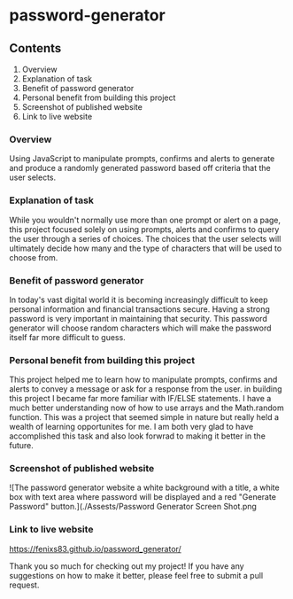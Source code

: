 # password-generator

## Contents
1. Overview
2. Explanation of task
3. Benefit of password generator
4. Personal benefit from building this project
5. Screenshot of published website
6. Link to live website


### Overview
Using JavaScript to manipulate prompts, confirms and alerts to generate and produce a randomly generated password based off criteria that the user selects.

### Explanation of task
While you wouldn't normally use more than one prompt or alert on a page, this project focused solely on using prompts, alerts and confirms to query the user through a series of choices. The choices that the user selects will ultimately decide how many and the type of characters that will be used to choose from.  

### Benefit of password generator
In today's vast digital world it is becoming increasingly difficult to keep personal information and financial transactions secure.  Having a strong password is very important in maintaining that security.  This password generator will choose random characters which will make the password itself far more difficult to guess.    

### Personal benefit from building this project

This project helped me to learn how to manipulate prompts, confirms and alerts to convey a message or ask for a response from the user.  in building this project I became far more familiar with IF/ELSE statements. I have a much better understanding now of how to use arrays and the Math.random function.  This was a project that seemed simple in nature but really held a wealth of learning opportunites for me. I am both very glad to have accomplished this task and also look forwrad to making it better in the future.

### Screenshot of published website
![The password generator website a white background with a title, a white box with text area where password will be displayed and a red "Generate Password" button.](./Assests/Password Generator Screen Shot.png

### Link to live website
https://fenixs83.github.io/password_generator/

Thank you so much for checking out my project! If you have any suggestions on how to make it better, please feel free to submit a pull request. 